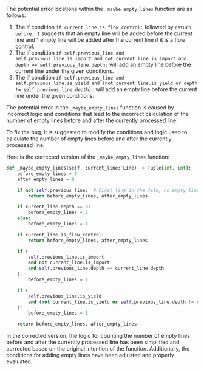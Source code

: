 The potential error locations within the `_maybe_empty_lines` function are as follows:

1. The if condition `if current_line.is_flow_control:` followed by `return before, 1` suggests that an empty line will be added before the current line and 1 empty line will be added after the current line if it is a flow control.
2. The if condition `if self.previous_line and self.previous_line.is_import and not current_line.is_import and depth == self.previous_line.depth:` will add an empty line before the current line under the given conditions.
3. The if condition `if self.previous_line and self.previous_line.is_yield and (not current_line.is_yield or depth != self.previous_line.depth):` will add an empty line before the current line under the given conditions.

The potential error in the `_maybe_empty_lines` function is caused by incorrect logic and conditions that lead to the incorrect calculation of the number of empty lines before and after the currently processed line.

To fix the bug, it is suggested to modify the conditions and logic used to calculate the number of empty lines before and after the currently processed line.

Here is the corrected version of the `_maybe_empty_lines` function:
```python
def _maybe_empty_lines(self, current_line: Line) -> Tuple[int, int]:
    before_empty_lines = 0
    after_empty_lines = 0

    if not self.previous_line:  # First line in the file, no empty lines needed
        return before_empty_lines, after_empty_lines

    if current_line.depth == 0:
        before_empty_lines = 2
    else:
        before_empty_lines = 1

    if current_line.is_flow_control:
        return before_empty_lines, after_empty_lines

    if (
        self.previous_line.is_import
        and not current_line.is_import
        and self.previous_line.depth == current_line.depth
    ):
        before_empty_lines = 1

    if (
        self.previous_line.is_yield
        and (not current_line.is_yield or self.previous_line.depth != current_line.depth)
    ):
        before_empty_lines = 1

    return before_empty_lines, after_empty_lines
```
In the corrected version, the logic for counting the number of empty lines before and after the currently processed line has been simplified and corrected based on the original intention of the function. Additionally, the conditions for adding empty lines have been adjusted and properly evaluated.